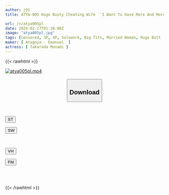 ```yaml
---
author: j91
title: ATYA-005 Huge Busty Cheating Wife ``I Want To Have More And More Sex'' My Wife With A Strong Sexual Desire Has Extramarital Orgasm With Someone Else's Dick Monami Takarada

url: /v/atya005pl
date: 2024-02-17T01:30:00Z
image: "atya005pl.jpg"
tags: [Censored, 3P, 4P, Solowork, Big Tits, Married Woman, Huge Butt	]
maker: [ Atagoya - Emanuel  ]
actress: [ Takarada Monami ]
---
```



{{< rawhtml >}}

<div class="video" data-videoid="RDmZa2ZjDDTXGb">
    <a href="javascript:;">
        <img src="/v/atya005pl/atya005pl.jpg" width="WIDTH" height="HEIGHT" alt="atya005pl.mp4" loading="lazy">
    </a>
</div>

<script type="text/javascript" src="https://j91.asia/asset/on-demand-st.js"></script>

<br>
  <link rel="stylesheet" href="https://j91.asia/asset/bs5.css">
  
  <center>
  <button class="btn btn-primary" type="button" data-bs-toggle="collapse" data-bs-target=".multi-collapse" aria-expanded="false" aria-controls="multiCollapseExample1 multiCollapseExample2"><h2>Download</h2></button></center>
</p>
<div class="row">
  <div class="col">
    <div class="collapse multi-collapse" id="multiCollapseExample1">
      <div class="card card-body">
	      	      <br>
<div class="buttons">  
<p><a href="https://streamtape.to/v/RDmZa2ZjDDTXGb" target="_blank"><button class="btn-hover color-3"><i class="fa fa-download"></i> ST</button></a></p>
<p><a href="https://cdnwish.com/s3zf69k3ciip" target="_blank"><button class="btn-hover color-2"><i class="fa fa-download"></i> SW</button></a></p></div>
    </div>
  </div>
</div>
  <div class="col">
    <div class="collapse multi-collapse" id="multiCollapseExample2">
      <div class="card card-body">
	      <br>
<div class="buttons">
<p><a href="https://vidhidepro.com/f/4eta39bly0m1"><button class="btn-hover color-9"><i class="fa fa-download"></i> VH</button></a></p>
<p><a href="https://filemoon.sx/d/xn47iku5cr0g"><button class="btn-hover color-8"><i class="fa fa-download"></i> FM</button></a></p></div>
<br><br>
      </div>
    </div>
  </div>
</div>

{{< /rawhtml >}}